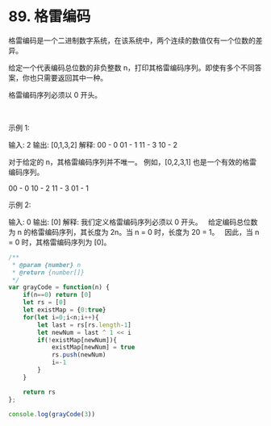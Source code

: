 # 89. 格雷编码
格雷编码是一个二进制数字系统，在该系统中，两个连续的数值仅有一个位数的差异。

给定一个代表编码总位数的非负整数 n，打印其格雷编码序列。即使有多个不同答案，你也只需要返回其中一种。

格雷编码序列必须以 0 开头。

 

示例 1:

输入: 2
输出: [0,1,3,2]
解释:
00 - 0
01 - 1
11 - 3
10 - 2

对于给定的 n，其格雷编码序列并不唯一。
例如，[0,2,3,1] 也是一个有效的格雷编码序列。

00 - 0
10 - 2
11 - 3
01 - 1

示例 2:

输入: 0
输出: [0]
解释: 我们定义格雷编码序列必须以 0 开头。
     给定编码总位数为 n 的格雷编码序列，其长度为 2n。当 n = 0 时，长度为 20 = 1。
     因此，当 n = 0 时，其格雷编码序列为 [0]。

```js
/**
 * @param {number} n
 * @return {number[]}
 */
var grayCode = function(n) {
    if(n==0) return [0]
    let rs = [0]
    let existMap = {0:true}
    for(let i=0;i<n;i++){
        let last = rs[rs.length-1]
        let newNum = last ^ 1 << i
        if(!existMap[newNum]){
            existMap[newNum] = true
            rs.push(newNum)
            i=-1
        }
    }

    return rs
};

console.log(grayCode(3))
```